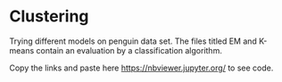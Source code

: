 # Clustering
Trying different models on penguin data set. The files titled EM and K-means contain an evaluation by a classification algorithm.

Copy the links and paste here https://nbviewer.jupyter.org/ to see code.
